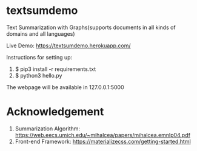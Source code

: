 # textsumdemo
Text Summarization with Graphs(supports documents in all kinds of domains and all languages)

Live Demo: https://textsumdemo.herokuapp.com/


Instructions for setting up:
1. $ pip3 install -r requirements.txt
2. $ python3 hello.py

The webpage will be available in 127.0.0.1:5000

# Acknowledgement
1. Summarization Algorithm: https://web.eecs.umich.edu/~mihalcea/papers/mihalcea.emnlp04.pdf
2. Front-end Framework: https://materializecss.com/getting-started.html



